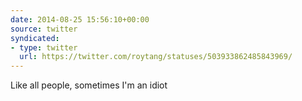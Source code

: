 ```yaml
---
date: 2014-08-25 15:56:10+00:00
source: twitter
syndicated:
- type: twitter
  url: https://twitter.com/roytang/statuses/503933862485843969/
---
```


Like all people, sometimes I'm an idiot